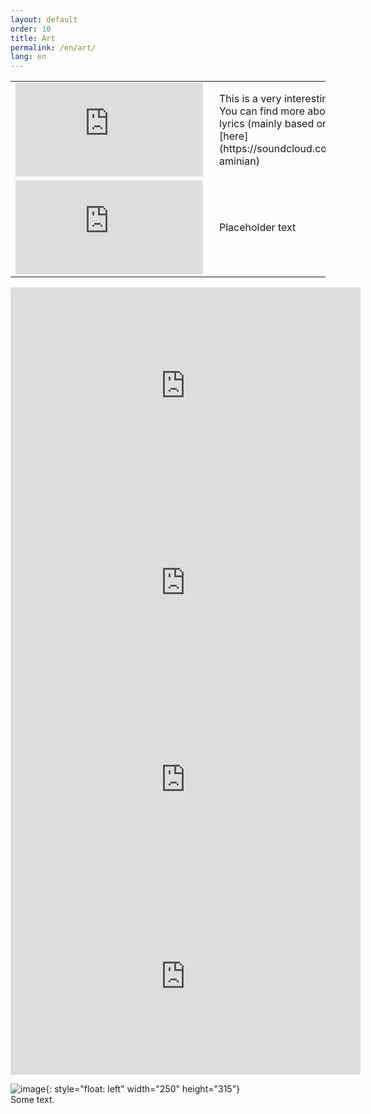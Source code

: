 ```yaml
---
layout: default
order: 10
title: Art
permalink: /en/art/
lang: en
---
```


 <table class="fixed">
    <col width="50%" />
    <col width="50%" />
  <tr>
    <td><div style="width:100%; align:left; float:left; padding-right:10px">
    <div class="aspect-ratio">
    <iframe align="left" src="https://www.youtube.com/embed/tlJJZrriAVI" frameborder="0" allow="accelerometer; autoplay; clipboard-write; encrypted-media; gyroscope; picture-in-picture" allowfullscreen></iframe>
    </div>
    </div></td>
    <td>This is a very interesting project. You can find more about the lyrics (mainly based on poetry) [here](https://soundcloud.com/mehdi-aminian)</td>
  </tr>
  <tr>
    <td><div style="width:100%; align:left; float:left; padding-right:10px">
    <div class="aspect-ratio">
    <iframe align="left" src="https://www.youtube.com/embed/1JYjcwW9MmM" frameborder="0" allow="accelerometer; autoplay; clipboard-write; encrypted-media; gyroscope; picture-in-picture" allowfullscreen></iframe>
    </div>
    </div></td>
    <td>Placeholder text</td>
  </tr>
</table> 


<iframe width="560" height="315" src="https://www.youtube.com/embed/IKjCiENbWoU" title="YouTube video player" frameborder="0" allow="accelerometer; autoplay; clipboard-write; encrypted-media; gyroscope; picture-in-picture" allowfullscreen></iframe>

<iframe width="560" height="315" src="https://www.youtube.com/embed/w31VXC9AMts" title="YouTube video player" frameborder="0" allow="accelerometer; autoplay; clipboard-write; encrypted-media; gyroscope; picture-in-picture" allowfullscreen></iframe>

<iframe width="560" height="315" src="https://www.youtube.com/embed/ACfwgBqPN8E" title="YouTube video player" frameborder="0" allow="accelerometer; autoplay; clipboard-write; encrypted-media; gyroscope; picture-in-picture" allowfullscreen></iframe>

<iframe width="560" height="315" src="https://www.youtube.com/embed/aUeysGoPFTk" title="YouTube video player" frameborder="0" allow="accelerometer; autoplay; clipboard-write; encrypted-media; gyroscope; picture-in-picture" allowfullscreen></iframe>


![image](/acosmicray/im/me.jpg){: style="float: left" width="250" height="315"}
<br>
Some text.

